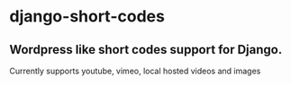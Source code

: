 # django-short-codes
## Wordpress like short codes support for Django.
Currently supports youtube, vimeo, local hosted videos and images
